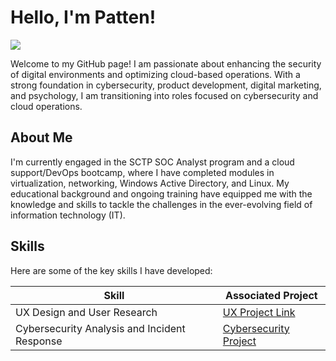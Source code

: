 # Hello, I'm Patten!
<a href="https://linkedin.com/in/yourlinkedinprofile"><img src="https://img.shields.io/badge/-LinkedIn-0072b1?&style=for-the-badge&logo=linkedin&logoColor=white" /></a>

Welcome to my GitHub page! I am passionate about enhancing the security of digital environments and optimizing cloud-based operations. With a strong foundation in cybersecurity, product development, digital marketing, and psychology, I am transitioning into roles focused on cybersecurity and cloud operations.

## About Me

I'm currently engaged in the SCTP SOC Analyst program and a cloud support/DevOps bootcamp, where I have completed modules in virtualization, networking, Windows Active Directory, and Linux. My educational background and ongoing training have equipped me with the knowledge and skills to tackle the challenges in the ever-evolving field of information technology (IT).

## Skills

Here are some of the key skills I have developed:

| Skill                                  | Associated Project |
|----------------------------------------|-------------------|
| UX Design and User Research            | [UX Project Link](https://www.figma.com/file/L2eyh5ybQi7SldJ7eMEnWv/DigiPayee?type=design&mode=design) |
| Cybersecurity Analysis and Incident Response    | [Cybersecurity Project](https://docs.google.com/document/d/18TCZShOBXDcGyzsrL-c6sLYYv-rE0rO-NSuxgb5FfAU/edit#heading=h.gjdgxs) |
